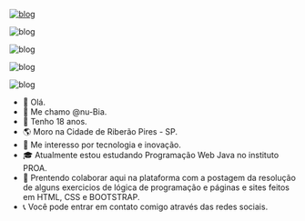 
[![blog](https://img.shields.io/badge/LinkedIn-0077B5?style=for-the-badge&logo=linkedin&logoColor=white)](https://www.linkedin.com/in/n%C3%BAbia-reis-005b92207/)

![blog](https://img.shields.io/badge/HTML-239120?style=for-the-badge&logo=html5&logoColor=white)

![blog](https://img.shields.io/badge/CSS-239120?&style=for-the-badge&logo=css3&logoColor=white)

![blog](https://img.shields.io/badge/JavaScript-F7DF1E?style=for-the-badge&logo=javascript&logoColor=black)

![blog](https://github-readme-stats.vercel.app/api/top-langs/?username={nu-Bia}&theme=blue-green)

- 👋 Olá.
- 🌼 Me chamo @nu-Bia.
- 📅 Tenho 18 anos. 
- 🌎 Moro na Cidade de Riberão Pires - SP.
- 👀 Me interesso por tecnologia e inovação.
- 🎓 Atualmente estou estudando Programação Web Java no instituto PROA.
- 💝 Prentendo colaborar aqui na plataforma com a postagem da resolução de alguns exercicios de lógica de programação e páginas e sites feitos em HTML, CSS e BOOTSTRAP.
- 📞 Você pode entrar em contato comigo através das redes sociais.




